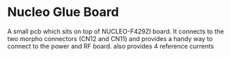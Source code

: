 # Nucleo Glue Board

A small pcb which sits on top of NUCLEO-F429ZI board.
It connects to the two morpho connectors (CN12 and CN11) and provides a handy way to connect to the power and RF board.
also provides 4 reference currents
